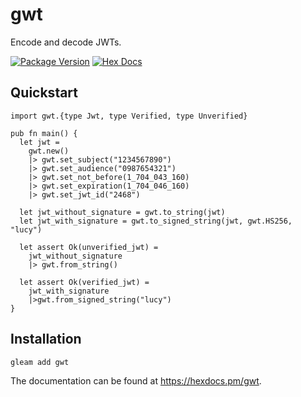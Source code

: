 # gwt

Encode and decode JWTs.

[![Package Version](https://img.shields.io/hexpm/v/gwt)](https://hex.pm/packages/gwt)
[![Hex Docs](https://img.shields.io/badge/hex-docs-ffaff3)](https://hexdocs.pm/gwt/)

## Quickstart

```gleam
import gwt.{type Jwt, type Verified, type Unverified}

pub fn main() {
  let jwt = 
    gwt.new()
    |> gwt.set_subject("1234567890")
    |> gwt.set_audience("0987654321")
    |> gwt.set_not_before(1_704_043_160)
    |> gwt.set_expiration(1_704_046_160)
    |> gwt.set_jwt_id("2468")

  let jwt_without_signature = gwt.to_string(jwt)
  let jwt_with_signature = gwt.to_signed_string(jwt, gwt.HS256, "lucy")

  let assert Ok(unverified_jwt) = 
    jwt_without_signature
    |> gwt.from_string()

  let assert Ok(verified_jwt) = 
    jwt_with_signature
    |>gwt.from_signed_string("lucy")
}
```

## Installation

```sh
gleam add gwt 
```

The documentation can be found at <https://hexdocs.pm/gwt>.
